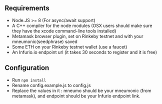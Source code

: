 ## Requirements 

- Node.JS >= 8 (For async/await support)
- A C++ compiler for the node modules (OSX users should make sure they have the xcode command-line tools installed)
- Metamask browser plugin, set on Rinkeby testnet and with your mneumonic(seedphrase) saved
- Some ETH on your Rinkeby testnet wallet (use a faucet)
- An Infurio.io endpoint url (it takes 30 seconds to register and it is free)

## Configuration

- Run `npm install`
- Rename config.example.js to config.js
- Replace the values in it : mneumo should be your mneumonic (from metamask), and endpoint should be your Infurio endpoint link.


